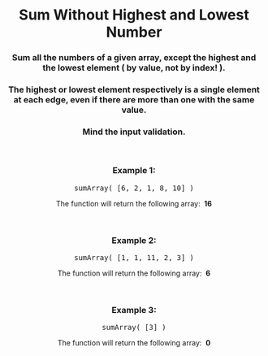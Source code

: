 <div align = "center">

# Sum Without Highest and Lowest Number

</div>

<div align = "center">

<h3>Sum all the numbers of a given array, except the highest and the lowest element ( by value, not by index! ).</h3>

<h3>The highest or lowest element respectively is a single element at each edge, even if there are more than one with the same value.</h3>

<h3>Mind the input validation.</h3>

<br>

<h3>Example 1:</h3>

<pre>sumArray( [6, 2, 1, 8, 10] )</pre>

<p>The function will return the following array: &nbsp;<strong>16</strong></p>

<br>

<h3>Example 2:</h3>

<pre>sumArray( [1, 1, 11, 2, 3] )</pre>

<p>The function will return the following array: &nbsp;<strong>6</strong></p>

<br>

<h3>Example 3:</h3>

<pre>sumArray( [3] )</pre>

<p>The function will return the following array: &nbsp;<strong>0</strong></p>

</div>
